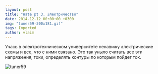 ```yaml
---
layout: post
title: "Hate pt 3. Электричество"
date: 2014-12-12 00:00:00 +0300
img: "tuner59-300x181.gif"
tags: Imported
author: vlaim
---
```


Учась в электротехническом университете ненавижу электрические схемы и все, что с ними связано.
Это так уныло считать все эти напряжения, токи, определять контуры по которым пойдет ток. 

![tuner59](/blog/assets/img/tuner59-300x181.gif)